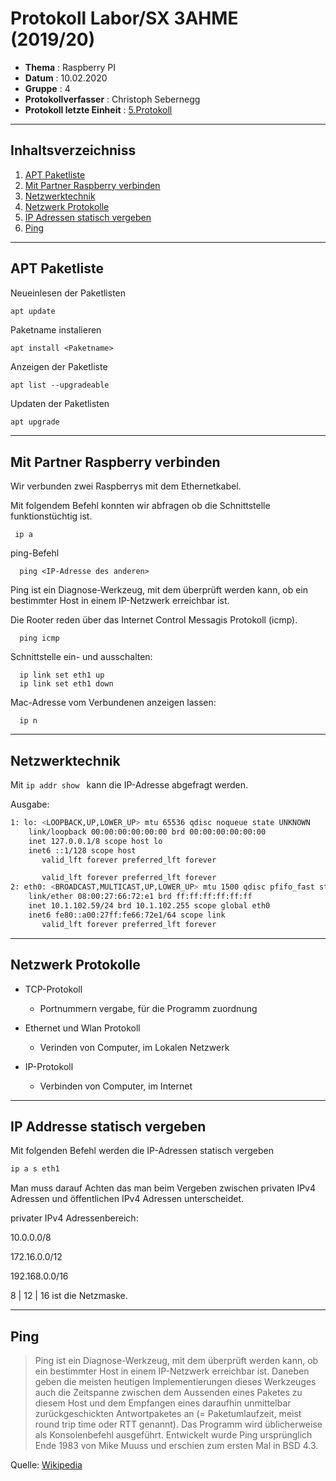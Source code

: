  # Protokoll Labor/SX 3AHME (2019/20) 

* **Thema** : Raspberry PI
* **Datum** : 10.02.2020 
* **Gruppe** : 4 
* **Protokollverfasser** : Christoph Sebernegg 
* **Protokoll letzte Einheit** : [5.Protokoll](https://github.com/HTLMechatronics/m17-3ahme-la1-sx/blob/sebchm17/sebchm17/protokolle/protokoll_2020-02-03_sebchm17.md) 

--------------------------------------------------------------------------------------------------------------------------------------------

## Inhaltsverzeichniss

1. [APT Paketliste](apt-paketliste)
1. [Mit Partner Raspberry verbinden](mit-partner-raspberry-verbinden)
1. [Netzwerktechnik](netzwerktechnik)
1. [Netzwerk Protokolle](netzwerk-protokolle)
1. [IP Adressen statisch vergeben](ip-adressen-statisch-vergeben)
1. [Ping](ping)

--------------------------------------------------------------------------------------------------------------------------------------------

## APT Paketliste

Neueinlesen der Paketlisten
```
apt update
```

Paketname instalieren
```
apt install <Paketname>
```

Anzeigen der Paketliste
```
apt list --upgradeable
```

Updaten der Paketlisten
````bash
apt upgrade
````

--------------------------------------------------------------------------------------------------------------------------------------------

## Mit Partner Raspberry verbinden

Wir verbunden zwei Raspberrys mit dem Ethernetkabel.

Mit folgendem Befehl konnten wir abfragen ob die Schnittstelle funktionstüchtig ist.
     
     ip a 
      
ping-Befehl

      ping <IP-Adresse des anderen>
      
Ping ist ein Diagnose-Werkzeug, mit dem überprüft werden kann, ob ein bestimmter Host in einem IP-Netzwerk erreichbar ist.


Die Rooter reden über das Internet Control Messagis Protokoll (icmp).

      ping icmp
      
Schnittstelle ein- und ausschalten:

      ip link set eth1 up
      ip link set eth1 down
      
Mac-Adresse vom Verbundenen anzeigen lassen:

      ip n
      
--------------------------------------------------------------------------------------------------------------------------------------------

## Netzwerktechnik

Mit ``ip addr show `` kann die IP-Adresse abgefragt werden.

Ausgabe:

````bash
1: lo: <LOOPBACK,UP,LOWER_UP> mtu 65536 qdisc noqueue state UNKNOWN 
    link/loopback 00:00:00:00:00:00 brd 00:00:00:00:00:00
    inet 127.0.0.1/8 scope host lo
    inet6 ::1/128 scope host 
       valid_lft forever preferred_lft forever

       valid_lft forever preferred_lft forever
2: eth0: <BROADCAST,MULTICAST,UP,LOWER_UP> mtu 1500 qdisc pfifo_fast state UP qlen 1000
    link/ether 08:00:27:66:72:e1 brd ff:ff:ff:ff:ff:ff
    inet 10.1.102.59/24 brd 10.1.102.255 scope global eth0
    inet6 fe80::a00:27ff:fe66:72e1/64 scope link 
       valid_lft forever preferred_lft forever
````

--------------------------------------------------------------------------------------------------------------------------------------------

## Netzwerk Protokolle

* TCP-Protokoll
   * Portnummern vergabe, für die Programm zuordnung    


* Ethernet und Wlan Protokoll
   * Verinden von Computer, im Lokalen Netzwerk
   
* IP-Protokoll
   * Verbinden von Computer, im Internet    
   
--------------------------------------------------------------------------------------------------------------------------------------------

## IP Addresse statisch vergeben

Mit folgenden Befehl werden die IP-Adressen statisch vergeben

````bash
ip a s eth1
````

Man muss darauf Achten das man beim Vergeben zwischen privaten IPv4 Adressen und öffentlichen IPv4 Adressen unterscheidet.

privater IPv4 Adressenbereich:

10.0.0.0/8

172.16.0.0/12

192.168.0.0/16


8 | 12 | 16 ist die Netzmaske.

--------------------------------------------------------------------------------------------------------------------------------------------

## Ping

>Ping ist ein Diagnose-Werkzeug, mit dem überprüft werden kann, ob ein bestimmter Host in einem IP-Netzwerk erreichbar ist. Daneben geben die meisten heutigen Implementierungen dieses Werkzeuges auch die Zeitspanne zwischen dem Aussenden eines Paketes zu diesem Host und dem Empfangen eines daraufhin unmittelbar zurückgeschickten Antwortpaketes an (= Paketumlaufzeit, meist round trip time oder RTT genannt). Das Programm wird üblicherweise als Konsolenbefehl ausgeführt. Entwickelt wurde Ping ursprünglich Ende 1983 von Mike Muuss und erschien zum ersten Mal in BSD 4.3.

Quelle: [Wikipedia](https://de.wikipedia.org/wiki/Ping_(Daten%C3%BCbertragung))
